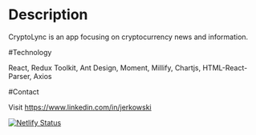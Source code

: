 # Description

CryptoLync is an app focusing on cryptocurrency news and information.

#Technology

React, Redux Toolkit, Ant Design, Moment, Millify, Chartjs, HTML-React-Parser, Axios

#Contact

Visit https://www.linkedin.com/in/jerkowski 

[![Netlify Status](https://api.netlify.com/api/v1/badges/22ee7362-e362-4e82-a3d6-dfda2d84e441/deploy-status)](https://app.netlify.com/sites/cryptolync/deploys)
